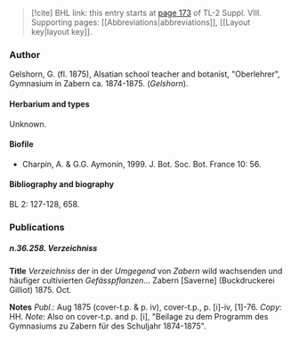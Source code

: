 > [!cite] BHL link: this entry starts at [page 173](https://www.biodiversitylibrary.org/item/103832#page/185/mode/1up) of TL-2 Suppl. VIII.
> Supporting pages: [[Abbreviations|abbreviations]], [[Layout key|layout key]].

### Author

Gelshorn, G. (fl. 1875), Alsatian school teacher and botanist, "Oberlehrer", Gymnasium in Zabern ca. 1874-1875. (*Gelshorn*).

#### Herbarium and types

Unknown.

#### Biofile

- Charpin, A. & G.G. Aymonin, 1999. J. Bot. Soc. Bot. France 10: 56.

#### Bibliography and biography

BL 2: 127-128, 658.

### Publications

##### n.36.258. Verzeichniss

**Title**
*Verzeichniss* der in der *Umgegend* von *Zabern* wild wachsenden und häufiger cultivierten *Gefässpflanzen*... Zabern \[Saverne\] (Buckdruckerei Gilliot) 1875. Oct.

**Notes**
*Publ*.: Aug 1875 (cover-t.p. & p. iv), cover-t.p., p. \[i\]-iv, \[1\]-76. *Copy*: HH.
*Note*: Also on cover-t.p. and p. \[i\], "Beilage zu dem Programm des Gymnasiums zu Zabern für des Schuljahr 1874-1875".

